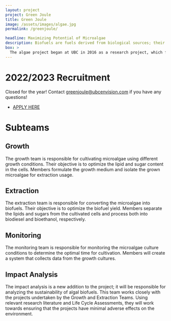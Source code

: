 ```yaml
---
layout: project
project: Green Joule
title: Green Joule
image: /assets/images/algae.jpg
permalink: /greenjoule/

headline: Maximizing Potential of Microalgae
description: Biofuels are fuels derived from biological sources; their renewable nature makes them a promising alternative to fossil fuels. Since the 1950s, algae has been commercially cultivated (mainly for pharmaceutical products) and  recently gained attention as a potential biofuel source. However, due to the price of production, it creates a big limitation for the utilization of algae biofuels. Join us as we work to offset the production cost of algae biofuels by combining algae growth with wastewater treatment and simultaneously extracting carbohydrates and lipids to produce two different types of biofuels.
box: >
  The algae project began at UBC in 2016 as a research project, which focused on the design of a cost-efficient photobioreactor using bioluminescent algae strains. Since the summer of 2017, the focus shifted to the growth and extraction processes; we wanted to combine the different uses of microalgae to maximize production. Algae is one of many feedstocks used to produce biofuels from biomass, as well as a medium used for wastewater treatment to reduce the nitrogen content in secondary effluents. Currently, two types of biofuels can be extracted from algae; biodiesel and bioethanol. Cytosolic lipid bodies contain substantial amounts of triacylglycerides (TAG), which can then be processed into biodiesel via transesterification. Monomeric sugars from carbohydrates can be fermented into bioethanol. Our project aims to combine all three usages of microalgae (reduction of nitrogen content in wastewater, production of biodiesel, and production of bioethanol) into one process. This way, we offset the production cost of algae biofuels by maximizing the products.
---
```


# 2022/2023 Recruitment


Closed for the year!
Contact [greenjoule@ubcenvision.com](mailto:greenjoule@ubcenvision.com) if you have any questions!

 <!--
Green Joule is excited to be recruiting members to all their sub-teams for the 2022-2023 school year! Applications will be open from Aug 22nd to Sept 14th. Please read the four sub-team descriptions to see which one you may be interested in applying to. We are open to all science and engineering disciplines and levels of experience. As a member of the team, you will be developing technical and interpersonal skills within a team-oriented environment. We look forward to exploring the potential of algal biofuels with you!
-->
<ul class="actions">
	<li><a href="https://ubc.ca1.qualtrics.com/jfe/form/SV_cu0TFk9s7M9biRg" class="button medium wide">APPLY HERE</a></li>
</ul>


# Subteams

## Growth
The growth team is responsible for cultivating microalgae using different growth conditions. Their objective is to optimize the lipid and sugar content in the cells. Members formulate the growth medium and isolate the grown microalgae for extraction usage.

## Extraction
The extraction team is responsible for converting the microalgae into biofuels. Their objective is to optimize the biofuel yield. Members separate the lipids and sugars from the cultivated cells and process both into biodiesel and bioethanol, respectively.

## Monitoring
The monitoring team is responsible for monitoring the microalgae culture conditions to determine the optimal time for cultivation. Members will create a system that collects data from the growth cultures.

## Impact Analysis
The impact analysis is a new addition to the project; it will be responsible for analyzing the sustainability of algal biofuels. This team works closely with the projects undertaken by the Growth and Extraction Teams. Using relevant research literature and Life Cycle Assessments,  they will work towards ensuring that the projects have minimal adverse effects on the environment.